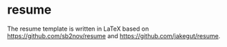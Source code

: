 # resume
The resume template is written in LaTeX based on https://github.com/sb2nov/resume and https://github.com/jakegut/resume.
